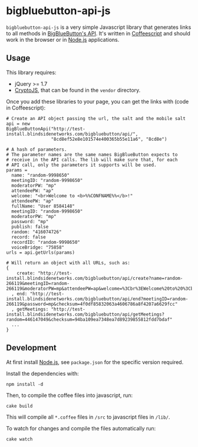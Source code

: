 bigbluebutton-api-js
====================

`bigbluebutton-api-js` is a very simple Javascript library that
generates links to all methods in
[BigBlueButton's API](http://code.google.com/p/bigbluebutton/wiki/API).
It's written in [Coffeescript](http://coffeescript.org/) and should
work in the browser or in [Node.js](http://nodejs.org/) applications.

Usage
-----

This library requires:
* jQuery >= 1.7
* [CryptoJS](http://code.google.com/p/crypto-js/), that can be found
  in the `vendor` directory.

Once you add these libraries to your page, you can get the links with
(code in Coffeescript):

    # Create an API object passing the url, the salt and the mobile salt
    api = new
    BigBlueButtonApi("http://test-install.blindsidenetworks.com/bigbluebutton/api/",
                     "8cd8ef52e8e101574e400365b55e11a6", "8cd8e")

    # A hash of parameters.
    # The parameter names are the same names BigBlueButton expects to
    # receive in the API calls. The lib will make sure that, for each
    # API call, only the parameters it supports will be used.
    params =
      name: "random-9998650"
      meetingID: "random-9998650"
      moderatorPW: "mp"
      attendeePW: "ap"
      welcome: "<br>Welcome to <b>%%CONFNAME%%</b>!"
      attendeePW: "ap"
      fullName: "User 8584148"
      meetingID: "random-9998650"
      moderatorPW: "mp"
      password: "mp"
      publish: false
      random: "416074726"
      record: false
      recordID: "random-9998650"
      voiceBridge: "75858"
    urls = api.getUrls(params)

    # Will return an object with all URLs, such as:
    {
        create: "http://test-install.blindsidenetworks.com/bigbluebutton/api/create?name=random-266119&meetingID=random-266119&moderatorPW=mp&attendeePW=ap&welcome=%3Cbr%3EWelcome%20to%20%3Cb%3E%25%25CONFNAME%25%25%3C%2Fb%3E!&voiceBridge=76262&record=false&checksum=6c529b6e31fbce9668fd66d99a09da7a78f4"
      , end: "http://test-install.blindsidenetworks.com/bigbluebutton/api/end?meetingID=random-266119&password=mp&checksum=4f0df85832063a4606786a8f4207a6629fcc"
      , getMeetings: "http://test-install.blindsidenetworks.com/bigbluebutton/api/getMeetings?random=446147049&checksum=94ba109ea7348ea7d89239855812fdd7bdaf"
      ...
    }

Development
-----------

At first install [Node.js](http://nodejs.org/), see `package.json` for
the specific version required.

Install the dependencies with:

    npm install -d

Then, to compile the coffee files into javascript, run:

    cake build

This will compile all `*.coffee` files in `/src` to javascript files
in `/lib/`.

To watch for changes and compile the files automatically run:

    cake watch
